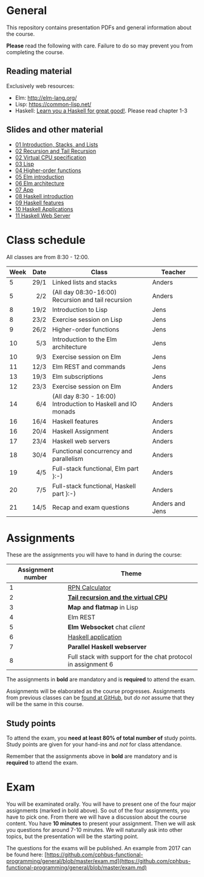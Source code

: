# General
This repository contains presentation PDFs and general information about the course.

**Please** read the following with care. Failure to do so may prevent you from completing
the course.

## Reading material
Exclusively web resources:

* Elm: http://elm-lang.org/
* Lisp: https://common-lisp.net/
* Haskell: [Learn you a Haskell for great good!](http://learnyouahaskell.com/chapters). Please read chapter 1-3

## Slides and other material

* [01 Introduction, Stacks, and Lists](https://github.com/cphbus-functional-programming/spring-2018/blob/master/docs/slides/01%20Introduction%2C%20Stacks%2C%20and%20Lists.pdf)
* [02 Recursion and Tail Recursion](https://github.com/cphbus-functional-programming/spring-2018/blob/master/docs/slides/02%20Recursion%20and%20Tail%20Recursion.pdf)
* [02 Virtual CPU specification](https://github.com/cphbus-functional-programming/spring-2018/blob/master/docs/virtual-cpu.md)
* [03 Lisp](https://github.com/cphbus-functional-programming/spring-2018/blob/master/docs/slides/03%20Lisp.pdf)
* [04 Higher-order functions](https://github.com/cphbus-functional-programming/spring-2018/blob/master/docs/slides/04%20Hof.pdf)
* [05 Elm introduction](https://github.com/cphbus-functional-programming/spring-2018/blob/master/docs/slides/05%20Elm%20Introduction.pdf)
* [06 Elm architecture](https://github.com/cphbus-functional-programming/spring-2018/blob/master/docs/slides/06%20Elm%20Architecture.pdf)
* [07 App](https://github.com/cphbus-functional-programming/spring-2018/blob/master/docs/slides/07%20App.pdf)
* [08 Haskell introduction](https://github.com/cphbus-functional-programming/spring-2018/blob/master/docs/slides/08%20Haskell%20introduction.pdf)
* [09 Haskell features](https://github.com/cphbus-functional-programming/spring-2018/blob/master/docs/slides/09%20Haskell%20features.pdf)
* [10 Haskell Applications](https://github.com/cphbus-functional-programming/spring-2018/blob/master/docs/slides/10%20Haskell%20Applications.pdf)
* [11 Haskell Web Server](https://github.com/cphbus-functional-programming/spring-2018/blob/master/docs/slides/11%20Haskell%20Webserver.pdf)

# Class schedule
All classes are from 8:30 - 12:00.

| Week | Date | Class | Teacher |
| ---  | ---: | ----- | ------- |
|  5 | 29/1 | Linked lists and stacks | Anders |
|  5 | 2/2  | (All day 08:30-16:00) <br/> Recursion and tail recursion | Anders |
|  8 | 19/2 | Introduction to Lisp | Jens |
|  8 | 23/2 | Exercise session on Lisp | Jens |
|  9 | 26/2 | Higher-order functions | Jens |
| 10 | 5/3  | Introduction to the Elm architecture | Jens |
| 10 | 9/3  | Exercise session on Elm | Jens |
| 11 | 12/3 | Elm REST and commands | Jens |
| 13 | 19/3 | Elm subscriptions | Jens |
| 12 | 23/3 | Exercise session on Elm | Anders |
| 14 | 6/4  | (All day 8:30 - 16:00) <br/> Introduction to Haskell and IO monads | Anders |
| 16 | 16/4 | Haskell features | Anders |
| 16 | 20/4 | Haskell Assignment | Anders |
| 17 | 23/4 | Haskell web servers | Anders |
| 18 | 30/4 | Functional concurrency and parallelism | Anders |
| 19 | 4/5  | Full-stack functional, Elm part }:-) | Anders |
| 20 | 7/5  | Full-stack functional, Haskell part }:-) | Anders |
| 21 | 14/5 | Recap and exam questions | Anders and Jens |

# Assignments
These are the assignments you will have to hand in during the course:

| Assignment number | Theme |
| ---- | ---- |
| 1 | [RPN Calculator](https://github.com/cphbus-functional-programming/spring-2018/blob/master/docs/slides/01%20Assignment.pdf) |
| 2 | **[Tail recursion and the virtual CPU](https://github.com/cphbus-functional-programming/spring-2018/blob/master/docs/slides/02%20Assignment.pdf)** |
| 3 | **Map and flatmap** in Lisp |
| 4 | Elm REST |
| 5 | **Elm Websocket** chat *client* |
| 6 | [Haskell application](https://github.com/cphbus-functional-programming/spring-2018/blob/master/docs/slides/06%20Assignment.pdf)
| 7 | **Parallel Haskell webserver** |
| 8 | Full stack  with support for the chat protocol in assignment 6 |

The assignments in **bold** are mandatory and is **required** to attend the exam.

Assignments will be elaborated as the course progresses. Assignments from previous classes
can be [found at GitHub](https://github.com/cphbus-functional-programming), but *do not* assume
that they will be the same in this course.

## Study points
To attend the exam, you **need at least 80% of total number of** study points. Study points
are given for your hand-ins and *not* for class attendance.

Remember that the assignments above in **bold** are mandatory and is **required** to attend the exam.

# Exam
You will be examinated orally. You will have to present one of the four major assignments (marked in bold above). So out of the four assignments, you have to pick one. From there we will have a discussion about the course content. You have **10 minutes** to present your assignment. Then we will ask you questions for around 7-10 minutes. We will naturally ask into other topics, but the presentation will be the starting point.

The questions for the exams will be published. An example from 2017 can be found here: [https://github.com/cphbus-functional-programming/general/blob/master/exam.md](https://github.com/cphbus-functional-programming/general/blob/master/exam.md)
